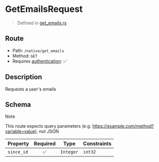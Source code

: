 # GetEmailsRequest
> Defined in [get_emails.rs](../../../../../interface/src/interface/routes/native/get_emails.rs)

## Route
- Path: `/native/get_emails`
- Method: `GET`
- Requires [authentication](../../../../Flows/Authentication%20Flow.md): ✅

## Description
Requests a user's emails

## Schema
> [!NOTE]
> This route expects query parameters (e.g. https://example.com/method?variable=value), not JSON

| Property | Required | Type | Constraints |
| --- | :---: | --- | --- |
| `since_id` | ✅ | `Integer` | `int32` | 


